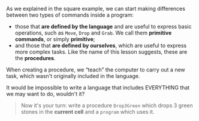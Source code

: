 As we explained in the square example, we can start making differences between two types of commands inside a program:

- those that **are defined by the language** and are useful to express basic operations, such as `Move`, `Drop` and `Grab`. We call them **primitive commands**, or simply **primitive**;
- and those that **are defined by ourselves**, which are useful to express more complex tasks. Like the name of this lesson suggests, these are the **procedures**.

When creating a procedure, we “teach” the computer to carry out a new task, which wasn't originally included in the language.

It would be impossible to write a language that includes EVERYTHING that we may want to do, wouldn't it?

> Now it's your turn: write a procedure `Drop3Green` which drops 3 green stones in the **current cell** and a `program` which uses it.